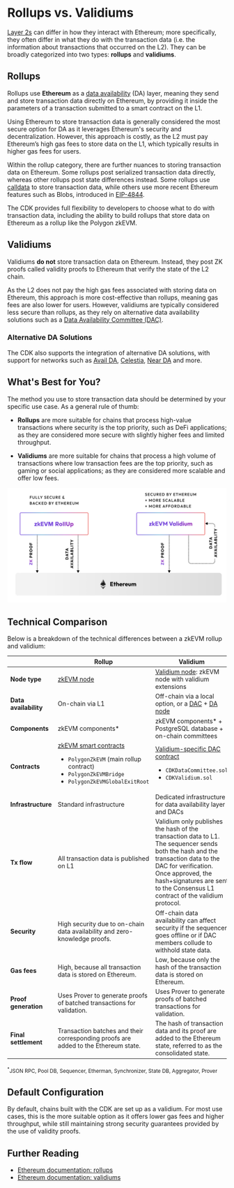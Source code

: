 # Rollups vs. Validiums

[Layer 2s](./layer2s.md) can differ in how they interact with Ethereum; more specifically, they often differ in what they do with the transaction data (i.e. the information about transactions that occurred on the L2). They can be broadly categorized into two types: **rollups** and **validiums**.

## Rollups

Rollups use **Ethereum** as a [data availability](https://docs.polygon.technology/cdk/glossary/#data-availability) (DA) layer, meaning they send and store transaction data directly on Ethereum, by providing it inside the parameters of a transaction submitted to a smart contract on the L1.

Using Ethereum to store transaction data is generally considered the most secure option for DA as it leverages Ethereum's security and decentralization. However, this approach is costly, as the L2 must pay Ethereum&rsquo;s high gas fees to store data on the L1, which typically results in higher gas fees for users.

Within the rollup category, there are further nuances to storing transaction data on Ethereum. Some rollups post serialized transaction data directly, whereas other rollups post state differences instead. Some rollups use [calldata](https://docs.soliditylang.org/en/v0.8.26/types.html#data-location) to store transaction data, while others use more recent Ethereum features such as Blobs, introduced in [EIP-4844](https://www.eip4844.com/).

The CDK provides full flexibility to developers to choose what to do with transaction data, including the ability to build rollups that store data on Ethereum as a rollup like the Polygon zkEVM.

## Validiums

Validiums **do not** store transaction data on Ethereum. Instead, they post ZK proofs called validity proofs to Ethereum that verify the state of the L2 chain.

As the L2 does not pay the high gas fees associated with storing data on Ethereum, this approach is more cost-effective than rollups, meaning gas fees are also lower for users. However, validiums are typically considered less secure than rollups, as they rely on alternative data availability solutions such as a [Data Availability Committee (DAC)](https://docs.polygon.technology/cdk/glossary/#data-availability-committee-dac).

### Alternative DA Solutions

The CDK also supports the integration of alternative DA solutions, with support for networks such as [Avail DA](https://blog.availproject.org/avail-ecosystem-series-polygon-zkevm-validium/), [Celestia](https://polygon.technology/blog/celestias-high-throughput-out-of-the-box-data-availability-layer-to-integrate-with-polygon-cdk), [Near DA](https://pages.near.org/blog/near-da-integrates-with-polygon-cdk-for-developers-building-ethereum-zk-rollups/) and more.

## What's Best for You?

The method you use to store transaction data should be determined by your specific use case. As a general rule of thumb:

- **Rollups** are more suitable for chains that process high-value transactions where security is the top priority, such as DeFi applications; as they are considered more secure with slightly higher fees and limited throughput.

- **Validiums** are more suitable for chains that process a high volume of transactions where low transaction fees are the top priority, such as gaming or social applications; as they are considered more scalable and offer low fees.

![zkEVM Rollup vs Validium](../../img/cdk/zkevm-rollup-validium.png)

## Technical Comparison

Below is a breakdown of the technical differences between a zkEVM rollup and validium:

|                       | Rollup                                                                                                                                                                                                   | Validium                                                                                                                                                                                                                                                   |
| --------------------- | -------------------------------------------------------------------------------------------------------------------------------------------------------------------------------------------------------- | ---------------------------------------------------------------------------------------------------------------------------------------------------------------------------------------------------------------------------------------------------------- |
| **Node type**         | [zkEVM node](https://github.com/0xPolygonHermez/zkevm-node)                                                                                                                                              | [Validium node](https://github.com/0xPolygon/cdk-validium-node): zkEVM node with validium extensions                                                                                                                                                       |
| **Data availability** | On-chain via L1                                                                                                                                                                                          | Off-chain via a local option, or a [DAC](../glossary/index.md#data-availability-committee-dac) + [DA node](https://github.com/0xPolygon/cdk-data-availability)                                                                                             |
| **Components**        | zkEVM components\*                                                                                                                                                                                       | zkEVM components\* + PostgreSQL database + on-chain committees                                                                                                                                                                                             |
| **Contracts**         | [zkEVM smart contracts](https://github.com/0xPolygonHermez/zkevm-contracts) <ul><li>`PolygonZkEVM` (main rollup contract)</li> <li> `PolygonZkEVMBridge`</li> <li>`PolygonZkEVMGlobalExitRoot`</li></ul> | [Validium-specific DAC contract](https://github.com/0xPolygon/cdk-validium-contracts) <ul><li>`CDKDataCommittee.sol`</li><li> `CDKValidium.sol` </li></ul>                                                                                                 |
| **Infrastructure**    | Standard infrastructure                                                                                                                                                                                  | Dedicated infrastructure for data availability layer and DACs                                                                                                                                                                                              |
| **Tx flow**           | All transaction data is published on L1                                                                                                                                                                  | Validium only publishes the hash of the transaction data to L1. The sequencer sends both the hash and the transaction data to the DAC for verification. Once approved, the hash+signatures are sent to the Consensus L1 contract of the validium protocol. |
| **Security**          | High security due to on-chain data availability and zero-knowledge proofs.                                                                                                                               | Off-chain data availability can affect security if the sequencer goes offline or if DAC members collude to withhold state data.                                                                                                                            |
| **Gas fees**          | High, because all transaction data is stored on Ethereum.                                                                                                                                                | Low, because only the hash of the transaction data is stored on Ethereum.                                                                                                                                                                                  |
| **Proof generation**  | Uses Prover to generate proofs of batched transactions for validation.                                                                                                                                   | Uses Prover to generate proofs of batched transactions for validation.                                                                                                                                                                                     |
| **Final settlement**  | Transaction batches and their corresponding proofs are added to the Ethereum state.                                                                                                                      | The hash of transaction data and its proof are added to the Ethereum state, referred to as the consolidated state.                                                                                                                                         |

<sub><sup>\*</sup>JSON RPC, Pool DB, Sequencer, Etherman, Synchronizer, State DB, Aggregator, Prover</sub>

## Default Configuration

By default, chains built with the CDK are set up as a validium. For most use cases, this is the more suitable option as it offers lower gas fees and higher throughput, while still maintaining strong security guarantees provided by the use of validity proofs.

## Further Reading

- [Ethereum documentation: rollups](https://ethereum.org/en/developers/docs/scaling/#rollups)
- [Ethereum documentation: validiums](https://ethereum.org/en/developers/docs/scaling/validium/)
